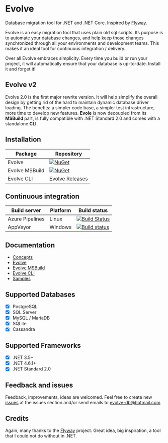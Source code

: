 # Evolve
Database migration tool for .NET and .NET Core. Inspired by [Flyway](https://flywaydb.org/).

Evolve is an easy migration tool that uses plain old sql scripts. Its purpose is to automate your database changes, and help keep those changes synchronized through all your environments and development teams.
This makes it an ideal tool for continuous integration / delivery.

Over all Evolve embraces simplicity. Every time you build or run your project, it will automatically ensure that your database is up-to-date. Install it and forget it!

## Evolve v2
Evolve 2.0 is the first major rewrite version. It will help simplify the overall design by getting rid of the hard to maintain dynamic database driver loading. The benefits: a simpler code base, a simpler test infrastructure, more time to develop new features. **Evole** is now decoupled from its **MSBuild** part, is fully compatible with .NET Standard 2.0 and comes with a standalone **CLI**.

## Installation

| Package | Repository |
|---------|------------|
| Evolve | [![NuGet](https://buildstats.info/nuget/Evolve)](https://www.nuget.org/packages/Evolve) |
| Evolve MSBuild | [![NuGet](https://buildstats.info/nuget/Evolve.MSBuild.Windows.x64)](https://www.nuget.org/packages/Evolve.MSBuild.Windows.x64) |
| Evolve CLI | [Evolve Releases](https://github.com/lecaillon/Evolve/releases) |

## Continuous integration
| Build server    | Platform | Build status |
|-----------------|----------|--------------|
| Azure Pipelines | Linux    | [![Build Status](https://lecaillon.visualstudio.com/Evolve-CI/_apis/build/status/Evolve-CI?branchName=master)](https://lecaillon.visualstudio.com/Evolve-CI/_build/latest?definitionId=2&branchName=master) |
| AppVeyor        | Windows  | [![Build status](https://img.shields.io/appveyor/ci/lecaillon/Evolve.svg?label=appveyor&branch=master)](https://ci.appveyor.com/project/lecaillon/evolve) |

## Documentation
- [Concepts](https://evolve-db.netlify.com/concepts/)
- [Evolve](https://evolve-db.netlify.com/getting-started/)
- [Evolve MSBuild](https://evolve-db.netlify.com/msbuild/)
- [Evolve CLI](https://evolve-db.netlify.com/cli/)
- [Samples](https://evolve-db.netlify.com/samples/)

## Supported Databases
- [x] PostgreSQL
- [x] SQL Server
- [x] MySQL / MariaDB
- [x] SQLite
- [x] Cassandra

## Supported Frameworks
- [x] .NET 3.5+
- [x] .NET 4.6.1+
- [x] .NET Standard 2.0

## Feedback and issues
Feedback, improvements, ideas are welcomed.
Feel free to create new [issues](https://github.com/lecaillon/Evolve/issues) at the issues section and/or send emails to evolve-db@hotmail.com

## Credits
Again, many thanks to the [Flyway](https://flywaydb.org/) project. Great idea, big inspiration, a tool that I could not do without in .NET. 
